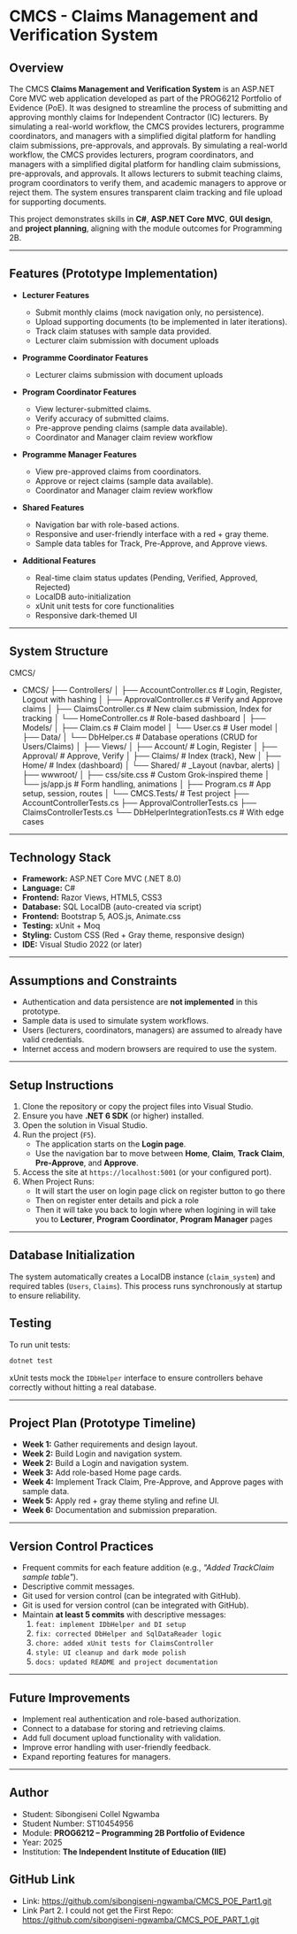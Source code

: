 # CMCS - Claims Management and Verification System 

## Overview
The CMCS **Claims Management and Verification System** is an ASP.NET Core MVC web application developed as part of the PROG6212 Portfolio of Evidence (PoE). 
It was designed to streamline the process of submitting and approving monthly claims for Independent Contractor (IC) lecturers. 
By simulating a real-world workflow, the CMCS provides lecturers, programme coordinators, and managers with a simplified digital platform for handling claim submissions, pre-approvals, and approvals.
By simulating a real-world workflow, the CMCS provides lecturers, program coordinators, and managers with a simplified digital platform for handling claim submissions, pre-approvals, and approvals.
It allows lecturers to submit teaching claims, program coordinators to verify them, and academic managers to approve or reject them.
The system ensures transparent claim tracking and file upload for supporting documents.

This project demonstrates skills in **C#**, **ASP.NET Core MVC**, **GUI design**, and **project planning**, aligning with the module outcomes for Programming 2B.

---

## Features (Prototype Implementation)
- **Lecturer Features**
  - Submit monthly claims (mock navigation only, no persistence).
  - Upload supporting documents (to be implemented in later iterations).
  - Track claim statuses with sample data provided.
  - Lecturer claim submission with document uploads

- **Programme Coordinator Features**
  - Lecturer claims submission with document uploads

- **Program Coordinator Features**
  - View lecturer-submitted claims.
  - Verify accuracy of submitted claims.
  - Pre-approve pending claims (sample data available).
  - Coordinator and Manager claim review workflow

- **Programme Manager Features**
  - View pre-approved claims from coordinators.
  - Approve or reject claims (sample data available).
  - Coordinator and Manager claim review workflow

- **Shared Features**
  - Navigation bar with role-based actions.
  - Responsive and user-friendly interface with a red + gray theme.
  - Sample data tables for Track, Pre-Approve, and Approve views.

- **Additional Features**
  - Real-time claim status updates (Pending, Verified, Approved, Rejected)
  - LocalDB auto-initialization
  - xUnit unit tests for core functionalities
  - Responsive dark-themed UI
---

## System Structure
CMCS/
- CMCS/
├── Controllers/
│   ├── AccountController.cs   # Login, Register, Logout with hashing
│   ├── ApprovalController.cs  # Verify and Approve claims
│   ├── ClaimsController.cs    # New claim submission, Index for tracking
│   └── HomeController.cs      # Role-based dashboard
│
├── Models/
│   ├── Claim.cs               # Claim model
│   └── User.cs                # User model
│
├── Data/
│   └── DbHelper.cs            # Database operations (CRUD for Users/Claims)
│
├── Views/
│   ├── Account/               # Login, Register
│   ├── Approval/              # Approve, Verify
│   ├── Claims/                # Index (track), New
│   ├── Home/                  # Index (dashboard)
│   └── Shared/                # _Layout (navbar, alerts)
│
├── wwwroot/
│   ├── css/site.css           # Custom Grok-inspired theme
│   └── js/app.js              # Form handling, animations
│
├── Program.cs                 # App setup, session, routes
│
└── CMCS.Tests/                # Test project
    ├── AccountControllerTests.cs
    ├── ApprovalControllerTests.cs
    ├── ClaimsControllerTests.cs
    └── DbHelperIntegrationTests.cs  # With edge cases

---

## Technology Stack
- **Framework:** ASP.NET Core MVC (.NET 8.0)
- **Language:** C#  
- **Frontend:** Razor Views, HTML5, CSS3 
- **Database:** SQL LocalDB (auto-created via script)
- **Frontend:** Bootstrap 5, AOS.js, Animate.css
- **Testing:** xUnit + Moq 
- **Styling:** Custom CSS (Red + Gray theme, responsive design)  
- **IDE:** Visual Studio 2022 (or later)  

---

## Assumptions and Constraints
- Authentication and data persistence are **not implemented** in this prototype.  
- Sample data is used to simulate system workflows.  
- Users (lecturers, coordinators, managers) are assumed to already have valid credentials.  
- Internet access and modern browsers are required to use the system.  

---

## Setup Instructions
1. Clone the repository or copy the project files into Visual Studio.
2. Ensure you have **.NET 6 SDK** (or higher) installed.
3. Open the solution in Visual Studio.
4. Run the project (`F5`).  
   - The application starts on the **Login page**.  
   - Use the navigation bar to move between **Home**, **Claim**, **Track Claim**, **Pre-Approve**, and **Approve**.  
5. Access the site at `https://localhost:5001` (or your configured port).
6. When Project Runs:
	- It will start the user on login page click on register button to go there
	- Then on register enter details and pick a role 
	- Then it will take you back to login where when logining in will take you to **Lecturer**, **Program Coordinator**, **Program Manager** pages
---

## Database Initialization
The system automatically creates a LocalDB instance (`claim_system`) and required tables (`Users`, `Claims`). This process runs synchronously at startup to ensure reliability.

## Testing
To run unit tests:
```bash
dotnet test
```
xUnit tests mock the `IDbHelper` interface to ensure controllers behave correctly without hitting a real database.

---

## Project Plan (Prototype Timeline)
- **Week 1:** Gather requirements and design layout.  
- **Week 2:** Build Login and navigation system.  
- **Week 2:** Build a Login and navigation system.  
- **Week 3:** Add role-based Home page cards.  
- **Week 4:** Implement Track Claim, Pre-Approve, and Approve pages with sample data.  
- **Week 5:** Apply red + gray theme styling and refine UI.  
- **Week 6:** Documentation and submission preparation.  

---

## Version Control Practices
- Frequent commits for each feature addition (e.g., *"Added TrackClaim sample table"*).  
- Descriptive commit messages.  
- Git used for version control (can be integrated with GitHub). 
- Git is used for version control (can be integrated with GitHub). 
- Maintain **at least 5 commits** with descriptive messages:
  1. `feat: implement IDbHelper and DI setup`
  2. `fix: corrected DbHelper and SqlDataReader logic`
  3. `chore: added xUnit tests for ClaimsController`
  4. `style: UI cleanup and dark mode polish`
  5. `docs: updated README and project documentation` 

---

## Future Improvements
- Implement real authentication and role-based authorization.  
- Connect to a database for storing and retrieving claims.  
- Add full document upload functionality with validation.  
- Improve error handling with user-friendly feedback.  
- Expand reporting features for managers.  

---

## Author
- Student: Sibongiseni Collel Ngwamba
- Student Number: ST10454956
- Module: **PROG6212 – Programming 2B Portfolio of Evidence**
- Year: 2025
- Institution: **The Independent Institute of Education (IIE)**

## GitHub Link
- Link: https://github.com/sibongiseni-ngwamba/CMCS_POE_Part1.git
- Link Part 2. I could not get the First Repo: https://github.com/sibongiseni-ngwamba/CMCS_POE_PART_1.git

